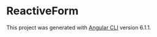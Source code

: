 # ReactiveForm

This project was generated with [Angular CLI](https://github.com/angular/angular-cli) version 6.1.1.


